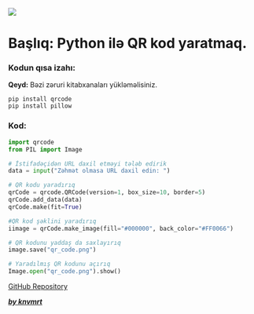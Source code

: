 ![](../img/pyqr.avif)

# Başlıq: Python ilə QR kod yaratmaq.

### Kodun qısa izahı:

**Qeyd:** Bəzi zəruri kitabxanaları yükləməlisiniz.

```
pip install qrcode
pip install pillow
```

### Kod:

```python
import qrcode
from PIL import Image

# İstifadəçidən URL daxil etməyi tələb edirik
data = input("Zəhmət olmasa URL daxil edin: ")

# QR kodu yaradırıq
qrCode = qrcode.QRCode(version=1, box_size=10, border=5)
qrCode.add_data(data)
qrCode.make(fit=True)

#QR kod şəklini yaradırıq
iimage = qrCode.make_image(fill="#000000", back_color="#FF0066")

# QR kodunu yaddaş da saxlayırıq
image.save("qr_code.png")

# Yaradılmış QR kodunu açırıq
Image.open("qr_code.png").show()
```

[GitHub Repository](https://github.com/knvmrt/python-qr-code-generator)

[**_by knvmrt_**](https://github.com/knvmrt)
